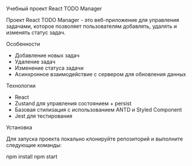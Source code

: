 Учебный проект React TODO Manager

Проект React TODO Manager - это веб-приложение для управления задачами, которое позволяет пользователям добавлять, удалять и изменять статус задач.

 Особенности

- Добавление новых задач
- Удаление задач
- Изменение статуса задачи
- Асинхронное взаимодействие с сервером для обновления данных

 Технологии

- React
- Zustand для управления состоянием + persist
- Базовая стилизация с использованием ANTD и Styled Component
- Jest для тестирования

Установка

Для запуска проекта локально клонируйте репозиторий и выполните следующие команды:

npm install
npm start

 
